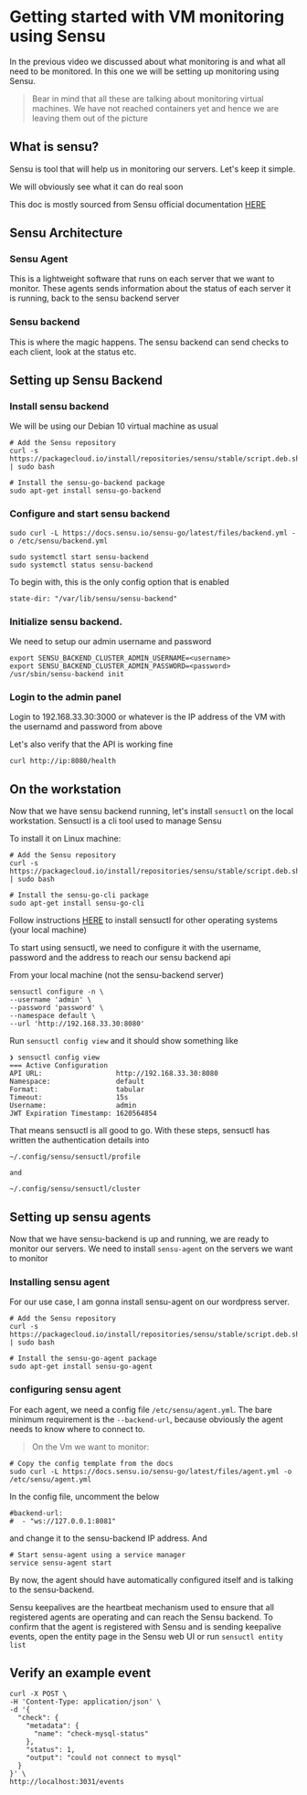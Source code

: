 # Getting started with VM monitoring using Sensu

In the previous video we discussed about what monitoring is and what all need to be
monitored. In this one we will be setting up monitoring using Sensu.

> Bear in mind that all these are talking about monitoring virtual machines. We have not reached
containers yet and hence we are leaving them out of the picture

## What is sensu?

Sensu is tool that will help us in monitoring our servers. Let's keep it simple.

We will obviously see what it can do real soon


This doc is mostly sourced from Sensu official documentation [HERE](https://docs.sensu.io/sensu-go/latest/operations/deploy-sensu/install-sensu/)


## Sensu Architecture

### Sensu Agent

This is a lightweight software that runs on each server that we want to monitor.
These agents sends information about the status of each server it is running, back to the
sensu backend server

### Sensu backend

This is where the magic happens. The sensu backend can send checks to each client, 
look at the status etc. 


## Setting up Sensu Backend

### Install sensu backend

We will be using our Debian 10 virtual machine as usual

```
# Add the Sensu repository
curl -s https://packagecloud.io/install/repositories/sensu/stable/script.deb.sh | sudo bash

# Install the sensu-go-backend package
sudo apt-get install sensu-go-backend
```

### Configure and start sensu backend

```
sudo curl -L https://docs.sensu.io/sensu-go/latest/files/backend.yml -o /etc/sensu/backend.yml

sudo systemctl start sensu-backend
sudo systemctl status sensu-backend
```


To begin with, this is the only config option that is enabled

```
state-dir: "/var/lib/sensu/sensu-backend"
```

### Initialize sensu backend.

We need to setup our admin username and password

```
export SENSU_BACKEND_CLUSTER_ADMIN_USERNAME=<username>
export SENSU_BACKEND_CLUSTER_ADMIN_PASSWORD=<password>
/usr/sbin/sensu-backend init
```


### Login to the admin panel

Login to 192.168.33.30:3000 or whatever is the IP address of the VM with the usernamd
and password from above

Let's also verify that the API is working fine

```
curl http://ip:8080/health
```


## On the workstation

Now that we have sensu backend running, let's install `sensuctl` on the local workstation.
Sensuctl is a cli tool used to manage Sensu

To install it on Linux machine:

```
# Add the Sensu repository
curl -s https://packagecloud.io/install/repositories/sensu/stable/script.deb.sh | sudo bash

# Install the sensu-go-cli package
sudo apt-get install sensu-go-cli
```
Follow instructions [HERE](https://docs.sensu.io/sensu-go/latest/operations/deploy-sensu/install-sensu/#install-sensuctl) to install
sensuctl for other operating systems (your local machine)


To start using sensuctl, we need to configure it with the username, password and the
address to reach our sensu backend api


From your local machine (not the sensu-backend server)
```
sensuctl configure -n \
--username 'admin' \
--password 'password' \
--namespace default \
--url 'http://192.168.33.30:8080'
```

Run `sensuctl config view` and it should show something like

```
❯ sensuctl config view
=== Active Configuration
API URL:                  http://192.168.33.30:8080
Namespace:                default
Format:                   tabular
Timeout:                  15s
Username:                 admin
JWT Expiration Timestamp: 1620564854
```

That means sensuctl is all good to go. With these steps, sensuctl has written the authentication details into 
```
~/.config/sensu/sensuctl/profile

and

~/.config/sensu/sensuctl/cluster
```


## Setting up sensu agents

Now that we have sensu-backend is up and running, we are ready to monitor our servers.
We need to install `sensu-agent` on the servers we want to monitor


### Installing sensu agent
For our use case, I am gonna install sensu-agent on our wordpress server.

```
# Add the Sensu repository
curl -s https://packagecloud.io/install/repositories/sensu/stable/script.deb.sh | sudo bash

# Install the sensu-go-agent package
sudo apt-get install sensu-go-agent
```

### configuring sensu agent

For each agent, we need a config file `/etc/sensu/agent.yml`. The bare minimum requirement is the `--backend-url`, because obviously the agent needs to know where to connect to.

> On the Vm we want to monitor:

```
# Copy the config template from the docs
sudo curl -L https://docs.sensu.io/sensu-go/latest/files/agent.yml -o /etc/sensu/agent.yml
```

In the config file, uncomment the below
```
#backend-url:
#  - "ws://127.0.0.1:8081"
```
and change it to the sensu-backend IP address. And
```
# Start sensu-agent using a service manager
service sensu-agent start
```

By now, the agent should have automatically configured itself and is talking to the sensu-backend. 

Sensu keepalives are the heartbeat mechanism used to ensure that all registered agents are operating and can reach the Sensu backend. To confirm that the agent is registered with Sensu and is sending keepalive events, open the entity page in the Sensu web UI or run `sensuctl entity list`

## Verify an example event

```
curl -X POST \
-H 'Content-Type: application/json' \
-d '{
  "check": {
    "metadata": {
      "name": "check-mysql-status"
    },
    "status": 1,
    "output": "could not connect to mysql"
  }
}' \
http://localhost:3031/events
```